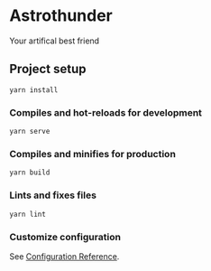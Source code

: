 # Astrothunder

Your artifical best friend

## Project setup

```command-line
yarn install
```

### Compiles and hot-reloads for development

```command-line
yarn serve
```

### Compiles and minifies for production

```command-line
yarn build
```

### Lints and fixes files

```command-line
yarn lint
```

### Customize configuration

See [Configuration Reference](https://cli.vuejs.org/config/).
